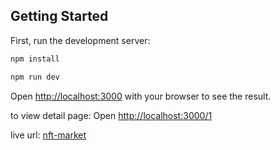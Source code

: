 ## Getting Started

First, run the development server:

```bash
npm install

npm run dev
```

Open [http://localhost:3000](http://localhost:3000) with your browser to see the result.

 to view detail page: Open [http://localhost:3000/1](http://localhost:3000/1) 

live url: [nft-market](https://nft-market-eta-ruby.vercel.app/)
